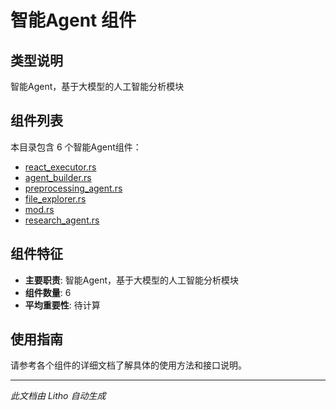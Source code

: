 # 智能Agent 组件

## 类型说明
智能Agent，基于大模型的人工智能分析模块

## 组件列表

本目录包含 6 个智能Agent组件：

- [react_executor.rs](react_executor.rs.md)
- [agent_builder.rs](agent_builder.rs.md)
- [preprocessing_agent.rs](preprocessing_agent.rs.md)
- [file_explorer.rs](file_explorer.rs.md)
- [mod.rs](mod.rs.md)
- [research_agent.rs](research_agent.rs.md)

## 组件特征
- **主要职责**: 智能Agent，基于大模型的人工智能分析模块
- **组件数量**: 6
- **平均重要性**: 待计算

## 使用指南
请参考各个组件的详细文档了解具体的使用方法和接口说明。

---
*此文档由 Litho 自动生成*
